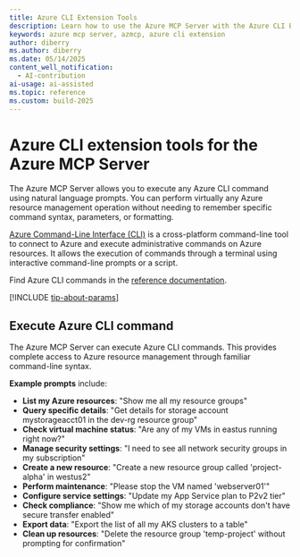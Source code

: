 ```yaml
---
title: Azure CLI Extension Tools
description: Learn how to use the Azure MCP Server with the Azure CLI Extension.
keywords: azure mcp server, azmcp, azure cli extension
author: diberry
ms.author: diberry
ms.date: 05/14/2025
content_well_notification: 
  - AI-contribution
ai-usage: ai-assisted
ms.topic: reference
ms.custom: build-2025
--- 
```

# Azure CLI extension tools for the Azure MCP Server

The Azure MCP Server allows you to execute any Azure CLI command using natural language prompts. You can perform virtually any Azure resource management operation without needing to remember specific command syntax, parameters, or formatting.

[Azure Command-Line Interface (CLI)](/cli/azure) is a cross-platform command-line tool to connect to Azure and execute administrative commands on Azure resources. It allows the execution of commands through a terminal using interactive command-line prompts or a script.

Find Azure CLI commands in the [reference documentation](/cli/azure/reference-index).

[!INCLUDE [tip-about-params](../includes/tools/parameter-consideration.md)]

## Execute Azure CLI command

The Azure MCP Server can execute Azure CLI commands. This provides complete access to Azure resource management through familiar command-line syntax.

**Example prompts** include:

- **List my Azure resources**: "Show me all my resource groups"
- **Query specific details**: "Get details for storage account mystorageacct01 in the dev-rg resource group"
- **Check virtual machine status**: "Are any of my VMs in eastus running right now?"
- **Manage security settings**: "I need to see all network security groups in my subscription"
- **Create a new resource**: "Create a new resource group called 'project-alpha' in westus2"
- **Perform maintenance**: "Please stop the VM named 'webserver01'"
- **Configure service settings**: "Update my App Service plan to P2v2 tier"
- **Check compliance**: "Show me which of my storage accounts don't have secure transfer enabled"
- **Export data**: "Export the list of all my AKS clusters to a table"
- **Clean up resources**: "Delete the resource group 'temp-project' without prompting for confirmation"

